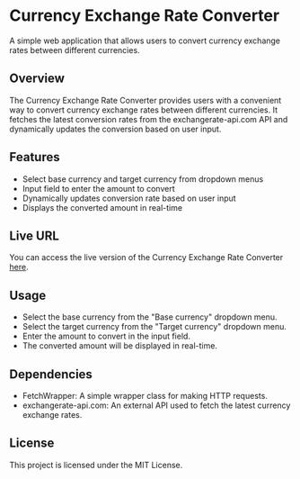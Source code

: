 # Currency Exchange Rate Converter

A simple web application that allows users to convert currency exchange rates between different currencies.

## Overview

The Currency Exchange Rate Converter provides users with a convenient way to convert currency exchange rates between different currencies. It fetches the latest conversion rates from the exchangerate-api.com API and dynamically updates the conversion based on user input.

## Features

- Select base currency and target currency from dropdown menus
- Input field to enter the amount to convert
- Dynamically updates conversion rate based on user input
- Displays the converted amount in real-time

## Live URL

You can access the live version of the Currency Exchange Rate Converter [here](https://currency-convert-rates.netlify.app).

## Usage

- Select the base currency from the "Base currency" dropdown menu.
- Select the target currency from the "Target currency" dropdown menu.
- Enter the amount to convert in the input field.
- The converted amount will be displayed in real-time.

## Dependencies

- FetchWrapper: A simple wrapper class for making HTTP requests.
- exchangerate-api.com: An external API used to fetch the latest currency exchange rates.

## License

This project is licensed under the MIT License.
